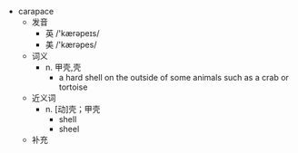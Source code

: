 - carapace
  - 发音
    - 英 /'kærəpeɪs/
    - 美 /'kærəpes/
  - 词义
    - n. 甲壳,壳
      - a hard shell on the outside of some animals such as a  crab  or  tortoise 
  - 近义词
    - n. [动]壳；甲壳
      - shell
      - sheel
  - 补充